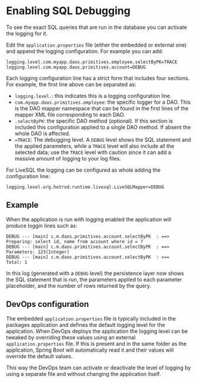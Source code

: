 # Enabling SQL Debugging

To see the exact SQL queries that are run in the database you can activate the logging for
it.

Edit the `application.properties` file (either the embedded or external one) and append
the logging configuration. For example you can add:

```properties
logging.level.com.myapp.daos.primitives.employee.selectByPK=TRACE
logging.level.com.myapp.daos.primitives.account=DEBUG
```

Each logging configuration line has a strict form that includes four sections. For example, 
the first line above can be separated as:

- `logging.level.`: this indicates this is a logging configuration line.
- `com.myapp.daos.primitives.employee`: the specific logger for a DAO. This is the DAO mapper
namespace that can be found in the first lines of the mapper XML file corresponding to each DAO.
- `.selectByPK`: the specific DAO method (optional). If this section is included this configuration
applied to a single DAO method. If absent the whole DAO is affected.
- `=TRACE`: The debugging level. A `DEBUG` level shows the SQL statement and the applied parameters,
while a `TRACE` level will also include all the selected data; use the `TRACE` level with caution 
since it can add a massive amount of logging to your log files.

For LiveSQL the logging can be configured as whole adding the configuration line:

```properties
logging.level.org.hotrod.runtime.livesql.LiveSQLMapper=DEBUG
```

## Example

When the application is run with logging enabled the application will produce loggin lines such as:

```log
DEBUG --- [main] c.m.daos.primitives.account.selectByPK  : ==>  Preparing: select id, name from account where id = ?
DEBUG --- [main] c.m.daos.primitives.account.selectByPK  : ==> Parameters: 123(Integer)
DEBUG --- [main] c.m.daos.primitives.account.selectByPK  : <==      Total: 1
```

In this log (generated with a `DEBUG` level) the persistence layer now shows the SQL statement that
is run, the parameters applied to each parameter placeholder, and the number of rows returned by the query.


## DevOps configuration

The embedded `application.properties` file is typically included in the packages application and defines the
default logging level for the application. When DevOps deploys the application the logging level can be
tweaked by overriding these values using an external `application.properties` file. If this is present and
in the same folder as the application, Spring Boot will automatically read it and their values will override
the default values.

This way the DevOps team can activate or deactivate the level of logging by using a separate file and without 
changing the application itself.

